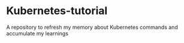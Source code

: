 # Kubernetes-tutorial
A repository to refresh my memory about Kubernetes commands and accumulate my learnings
